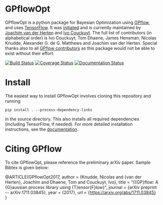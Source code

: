 # GPflowOpt
GPflowOpt is a python package for Bayesian Optimization using [GPflow](https://github.com/GPflow/GPflow), and uses [TensorFlow](http://www.tensorflow.org). It was [initiated](https://github.com/GPflow/GPflow/issues/397) and is currently maintained by [Joachim van der Herten](http://sumo.intec.ugent.be/members?q=jvanderherten) and [Ivo Couckuyt](http://sumo.intec.ugent.be/icouckuy). The full list of contributors (in alphabetical order) is Ivo Couckuyt, Tom Dhaene, James Hensman, Nicolas Knudde, Alexander G. de G. Matthews and Joachim van der Herten. Special thanks also to all [GPflow contributors](http://github.com/GPflow/GPflow/graphs/contributors) as this package would not be able to exist without their effort.

[![Build Status](https://travis-ci.org/GPflow/GPflowOpt.svg?branch=master)](https://travis-ci.org/GPflow/GPflowOpt)
[![Coverage Status](https://codecov.io/gh/GPflow/GPflowOpt/branch/master/graph/badge.svg)](https://codecov.io/gh/GPflow/GPflowOpt)
[![Documentation Status](https://readthedocs.org/projects/gpflowopt/badge/?version=latest)](http://gpflowopt.readthedocs.io/en/latest/?badge=latest)

# Install

The easiest way to install GPflowOpt involves cloning this repository and running
```
pip install . --process-dependency-links
```
in the source directory. This also installs all required dependencies (including TensorFlow, if needed). For more detailed installation instructions, see the [documentation](https://gpflowopt.readthedocs.io/en/latest/intro.html#install).

# Citing GPflow

To cite GPflowOpt, please reference the preliminary arXiv paper. Sample Bibtex is given below:

@ARTICLE{GPflowOpt2017,
   author = {Knudde, Nicolas and {van der Herten}, Joachim and Dhaene, Tom and Couckuyt, Ivo},
    title = "{{GP}flow: A {G}aussian process library using {T}ensor{F}low}",
  journal = {arXiv preprint -- arXiv:1711.03845},
  year    = {2017},
  url     = {https://arxiv.org/abs/1711.03845}
}
